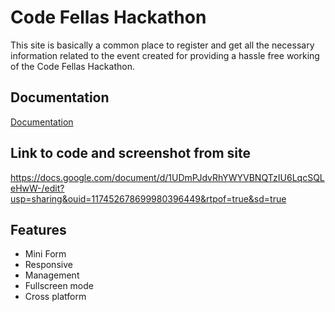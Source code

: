 
# Code Fellas Hackathon

This site is basically a common place to register and get all the necessary information related to the event created for providing a hassle free working of the Code Fellas Hackathon.
## Documentation

[Documentation](https://docs.google.com/document/d/1biqvQDAhsgoQSbxxS7uWQkxGjfr0zSMn/edit?usp=sharing&ouid=117452678699980396449&rtpof=true&sd=true)


## Link to code and screenshot from site

https://docs.google.com/document/d/1UDmPJdvRhYWYVBNQTzIU6LqcSQLeHwW-/edit?usp=sharing&ouid=117452678699980396449&rtpof=true&sd=true

## Features

- Mini Form
- Responsive
- Management
- Fullscreen mode
- Cross platform



